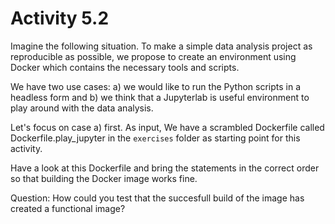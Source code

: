 # Activity 5.2

Imagine the following situation. To make a simple data analysis project as reproducible as possible, we propose to create an environment using Docker which contains the necessary tools and scripts. 

We have two use cases: a) we would like to run the Python scripts in a headless form and b) we think that a Jupyterlab is useful environment to play around with the data analysis.

Let's focus on case a) first. As input, We have a scrambled Dockerfile called Dockerfile.play_jupyter in the `exercises` folder as starting point for this activity.

Have a look at this Dockerfile and bring the statements in the correct order so that building the Docker image works fine.

Question: How could you test that the succesfull build of the image has created a functional image? 
